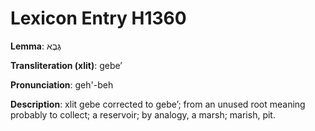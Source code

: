 # Lexicon Entry H1360

**Lemma**: גֶּבֶא

**Transliteration (xlit)**: gebeʼ

**Pronunciation**: geh'-beh

**Description**:
xlit gebe corrected to gebeʼ; from an unused root meaning probably to collect; a reservoir; by analogy, a marsh; marish, pit.
